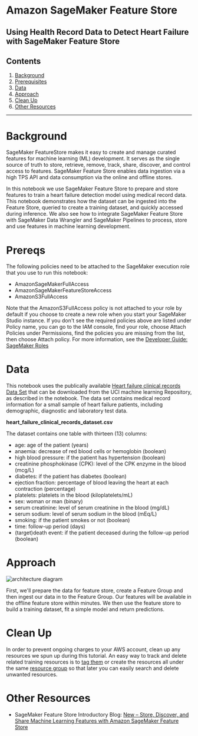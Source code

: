# Amazon SageMaker Feature Store
## Using Health Record Data to Detect Heart Failure with SageMaker Feature Store

## Contents
1. [Background](#Background)
1. [Prerequisites](#Prereqs)
1. [Data](#Data)
1. [Approach](#Approach)
1. [Clean Up](#Clean-Up)
1. [Other Resources](#Other-Resources)

---

# Background

SageMaker FeatureStore makes it easy to create and manage curated features for machine learning (ML) development. It serves as the single source of truth to store, retrieve, remove, track, share, discover, and control access to features. SageMaker Feature Store enables data ingestion via a high TPS API and data consumption via the online and offline stores.

In this notebook we use SageMaker Feature Store to prepare and store features to train a heart failure detection model using medical record data. This notebook demonstrates how the dataset can be ingested into the Feature Store, queried to create a training dataset, and quickly accessed during inference. We also see how to integrate SageMaker Feature Store with SageMaker Data Wrangler and SageMaker Pipelines to process, store and use features in machine learning development.


# Prereqs

The following policies need to be attached to the SageMaker execution role that you use to run this notebook:

- AmazonSageMakerFullAccess
- AmazonSageMakerFeatureStoreAccess
- AmazonS3FullAccess

Note that the AmazonS3FullAccess policy is not attached to your role by default if you choose to create a new role when you start your SageMaker Studio instance. If you don't see the required policies above are listed under Policy name, you can go to the IAM console, find your role, choose Attach Policies under Permissions, find the policies you are missing from the list, then choose Attach policy. For more information, see the [Developer Guide: SageMaker Roles](https://docs.aws.amazon.com/sagemaker/latest/dg/sagemaker-roles.html)


# Data

This notebook uses the publically available [Heart failure clinical records Data Set](https://archive.ics.uci.edu/ml/datasets/Heart+failure+clinical+records) that can be downloaded from the UCI machine learning Repository, as described in the notebook. The data set contains medical record information for a small sample of heart failure patients, including demographic, diagnostic and laboratory test data.

**heart_failure_clinical_records_dataset.csv**  

The dataset contains one table with thirteen (13) columns:

- age: age of the patient (years)
- anaemia: decrease of red blood cells or hemoglobin (boolean)
- high blood pressure: if the patient has hypertension (boolean)
- creatinine phosphokinase (CPK): level of the CPK enzyme in the blood (mcg/L)
- diabetes: if the patient has diabetes (boolean)
- ejection fraction: percentage of blood leaving the heart at each contraction (percentage)
- platelets: platelets in the blood (kiloplatelets/mL)
- sex: woman or man (binary)
- serum creatinine: level of serum creatinine in the blood (mg/dL)
- serum sodium: level of serum sodium in the blood (mEq/L)
- smoking: if the patient smokes or not (boolean)
- time: follow-up period (days)
- (target)death event: if the patient deceased during the follow-up period (boolean)


 # Approach
 
![architecture diagram](/fs1.PNG)
 
First, we'll prepare the data for feature store, create a Feature Group and then ingest our data in to the Feature Group. Our features will be available in the offline feature store within minutes. We then use the feature store to build a training dataset, fit a simple model and return predictions.

# Clean Up

In order to prevent ongoing charges to your AWS account, clean up any resources we spun up during this tutorial. An easy way to track and delete related training resources is to [tag them](https://docs.aws.amazon.com/general/latest/gr/aws_tagging.html) or create the resources all under the same [resource group](https://us-east-2.console.aws.amazon.com/resource-groups/home) so that later you can easily search and delete unwanted resources.


# Other Resources
  
- SageMaker Feature Store Introductory Blog: [New – Store, Discover, and Share Machine Learning Features with Amazon SageMaker Feature Store](https://aws.amazon.com/blogs/aws/new-store-discover-and-share-machine-learning-features-with-amazon-sagemaker-feature-store/?sc_icampaign=launch_sagemaker-feature-store_reinvent20&sc_ichannel=ha&sc_icontent=awssm-6216&sc_iplace=ribbon&trk=ha_awssm-6216)